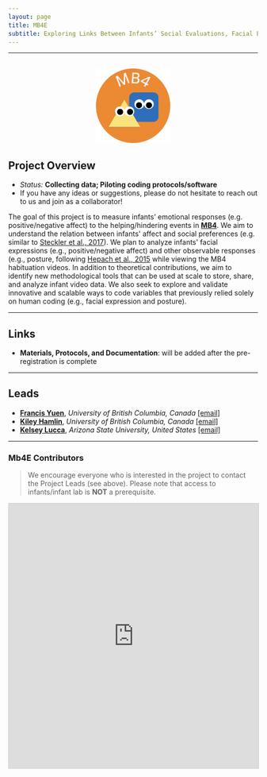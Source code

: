 ```yaml
---
layout: page
title: MB4E
subtitle: Exploring Links Between Infants’ Social Evaluations, Facial Expressions, and Posture
---
```


***

<div class="container">
  <div class="row justify-content-around">
    <div class="col-lg-4" align="center">
      <br>
      <img src="/assets/img/MB4_logo.png" width="150">
    </div>
    <div class="col-lg-8" align="left">
      <h2>Project Overview</h2>
      <ul>
        <li><i>Status:</i> <b>Collecting data; Piloting coding protocols/software</b></li>
        <li>If you have any ideas or suggestions, please do not hesitate to reach out to us and join as a collaborator!</li>
      </ul>
    </div>
  </div>
</div>


The goal of this project is to measure infants’ emotional responses (e.g. positive/negative affect) to the helping/hindering events in [**MB4**]({{site.baseurl}}/MB4/). We aim to understand the relation between infants' affect and social preferences (e.g. similar to <a href="https://bpspsychub.onlinelibrary.wiley.com/doi/full/10.1111/bjdp.12232" target="_blank">Steckler et al., 2017</a>). We plan to analyze infants' facial expressions (e.g., positive/negative affect) and other observable responses (e.g., posture, following <a href="https://www.frontiersin.org/articles/10.3389/fpsyg.2015.00858/full" target="_blank">Hepach et al., 2015</a> while viewing the MB4 habituation videos. In addition to theoretical contributions, we aim to identify new methodological tools that can be used at scale to store, share, and analyze infant video data. We also seek to explore and validate innovative and scalable ways to code variables that previously relied solely on human coding (e.g., facial expression and posture).


***
## Links
* **Materials, Protocols, and Documentation**: will be added after the pre-registration is complete 


***
## Leads
* [**Francis Yuen**](https://cic.psych.ubc.ca/), *University of British Columbia, Canada* [[email]](mailto:francis.yuen@psych.ubc.ca)
* [**Kiley Hamlin**](https://psych.ubc.ca/profile/kiley-hamlin/), *University of British Columbia, Canada* [[email]](mailto:kiley.hamlin@psych.ubc.ca)
* [**Kelsey Lucca**](https://isearch.asu.edu/profile/3521043), *Arizona State University, United States* [[email]](mailto:kelsey.lucca@asu.edu)


***
### Mb4E Contributors
> We encourage everyone who is interested in the project to contact the Project Leads (see above). Please note that access to infants/infant lab is **NOT** a prerequisite.

<iframe class="airtable-embed" src="https://airtable.com/embed/appRoqMKzcK3NsXt4/shrw0y0f9tucYd4DM?backgroundColor=blueDusty&viewControls=on" frameborder="0" onmousewheel="" width="100%" height="533" style="background: transparent; border: 1px solid #ccc;"></iframe>


